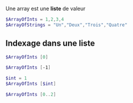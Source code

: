 Une array est une **liste** de valeur

```powershell
$ArrayOfInts = 1,2,3,4 
$ArrayOfStrings = "Un","Deux","Trois","Quatre"
```

## Indexage dans une liste

```powershell title="Sélectionner le premier élément de la liste"
$ArrayOfInts [0]
```

```powershell title="Sélectionner le dernier élément de la liste"
$ArrayOfInts [-1]
```

```powershell title="Utiliser une variable comme index"
$int = 1
$ArrayOfInts [$int]
```

```powershell title="Sélectionner une plage dans la liste"
$ArrayOfInts [0..2]
```